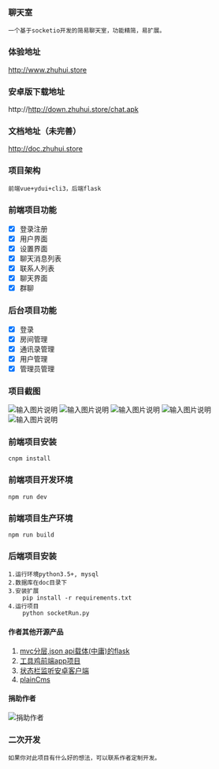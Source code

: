 <!--
 * @Author: hua
 * @Date: 2019-02-01 13:57:47
 * @LastEditors: hua
 * @LastEditTime: 2019-05-21 09:48:18
 -->
### 聊天室
    一个基于socketio开发的简易聊天室，功能精简，易扩展。

### 体验地址
http://www.zhuhui.store    

### 安卓版下载地址
http://http://down.zhuhui.store/chat.apk

### 文档地址（未完善）
http://doc.zhuhui.store

### 项目架构
    前端vue+ydui+cli3，后端flask

### 前端项目功能
- [x] 登录注册
- [x] 用户界面
- [x] 设置界面
- [x] 聊天消息列表
- [x] 联系人列表
- [x] 聊天界面
- [x] 群聊

### 后台项目功能
- [x] 登录
- [x] 房间管理
- [x] 通讯录管理
- [x] 用户管理
- [x] 管理员管理

### 项目截图
![输入图片说明](https://images.gitee.com/uploads/images/2019/0617/142434_ce5fed5e_1588193.png "8AO2N23X(AT%YCKU~)ZDICY.png")
![输入图片说明](https://images.gitee.com/uploads/images/2019/0617/142442_df240c6e_1588193.png "8XFNDJCM46U)VSCZNI~(MZW.png")
![输入图片说明](https://images.gitee.com/uploads/images/2019/0617/142449_b130cf60_1588193.png "153}QG8F60OV8HI27ZDMSN6.png")
![输入图片说明](https://images.gitee.com/uploads/images/2019/0617/142458_11de22a5_1588193.png "C}EI)WI9VH$GD~XK15IH}}5.png")
![输入图片说明](https://images.gitee.com/uploads/images/2019/0617/142505_7fc25269_1588193.png "K~2G@NU~8WZG7WR0`FGS2]H.png")

### 前端项目安装
    cnpm install

### 前端项目开发环境
    npm run dev

### 前端项目生产环境
    npm run build

### 后端项目安装
    1.运行环境python3.5+, mysql
    2.数据库在doc目录下
    3.安装扩展
        pip install -r requirements.txt
    4.运行项目
        python socketRun.py

#### 作者其他开源产品
1. <a href="https://gitee.com/huashiyuting/flask " target="_blank">mvc分层,json api载体(中庸)的flask</a>
2. <a href="https://gitee.com/huashiyuting/tool_chicken" target="_blank">工具鸡前端app项目 </a>
3. <a href="https://gitee.com/huashiyuting/status_bar_monitor" target="_blank">状态栏监听安卓客户端 </a>
4. <a href="https://gitee.com/huashiyuting/plainCms" target="_blank">plainCms</a>

#### 捐助作者
![捐助作者](https://images.gitee.com/uploads/images/2019/0124/105407_661d1190_1588193.png "mm_facetoface_collect_qrcode_1548297043215.png")	

### 二次开发
    如果你对此项目有什么好的想法，可以联系作者定制开发。
   
